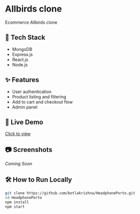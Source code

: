 # Allbirds clone

Ecommerce Allbirds clone

## 🚀 Tech Stack
- MongoDB
- Express.js
- React.js
- Node.js

## ✨ Features
- User authentication
- Product listing and filtering
- Add to cart and checkout flow
- Admin panel

## 🔗 Live Demo
[Click to view](https://your-live-demo-link.com)

## 📷 Screenshots
*Coming Soon*

## 🛠️ How to Run Locally
```bash
git clone https://github.com/botlakrishna/HeadphonePorto.git
cd HeadphonePorto
npm install
npm start
